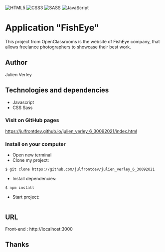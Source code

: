 ![HTML5](https://img.shields.io/badge/html5-%23E34F26.svg?style=for-the-badge&logo=html5&logoColor=white) ![CSS3](https://img.shields.io/badge/css3-%231572B6.svg?style=for-the-badge&logo=css3&logoColor=white) ![SASS](https://img.shields.io/badge/SASS-hotpink.svg?style=for-the-badge&logo=SASS&logoColor=white) ![JavaScript](https://img.shields.io/badge/javascript-%23323330.svg?style=for-the-badge&logo=javascript&logoColor=%23F7DF1E)

# Application "FishEye"

This project from OpenClassrooms is the website of FishEye company, that allows freelance photographers to showcase their best work.

## Author

Julien Verley

## Technologies and dependencies

- Javascript
- CSS Sass

### Visit on GitHub pages

https://julfrontdev.github.io/julien_verley_6_30092021/index.html

### Install on your computer

- Open new terminal
- Clone my project:

```console
$ git clone https://github.com/julfrontdev/julien_verley_6_30092021

```

- Install dependencies:

```console
$ npm install
```

- Start project:

```console

```

## URL

Front-end : http://localhost:3000

## Thanks

